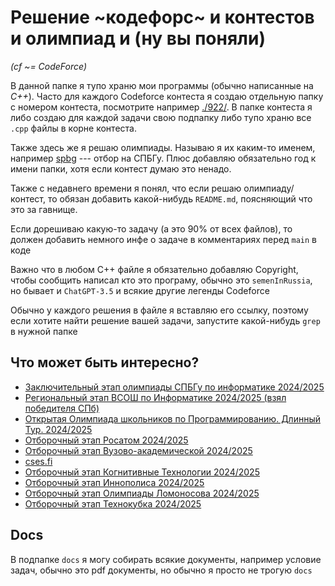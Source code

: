 # Решение ~кодефорс~ и контестов и олимпиад и (ну вы поняли)

*(cf ~= CodeForce)*

В данной папке я тупо храню мои программы (обычно написанные на *C++*).  Часто для каждого Codeforce контеста я создаю отдельную папку с номером контеста, посмотрите например [./922/](922).  В папке контеста я либо создаю для каждой задачи свою подпапку либо тупо храню все `.cpp` файлы в корне контеста.

Также здесь же я решаю олимпиады.  Называю я их каким-то именем, например [spbg](spbg) --- отбор на СПБГу.  Плюс добавляю обязательно год к имени папки, хотя если контест думаю это ненадо.

Также с недавнего времени я понял, что если решаю олимпиаду/контест, то обязан добавить какой-нибудь `README.md`, поясняющий что это за гавнище.

Если дорешиваю какую-то задачу (а это 90% от всех файлов), то должен добавить немного инфе о задаче в комментариях перед `main` в коде

Важно что в любом C++ файле я обязательно добавляю Copyright, чтобы сообщить написал кто это програму, обычно это `semenInRussia`, но бывает и `ChatGPT-3.5` и всякие другие легенды Codeforce

Обычно у каждого решения в файле я вставляю его ссылку, поэтому если хотите найти решение вашей задачи, запустите какой-нибудь `grep` в нужной папке

## Что может быть интересно?

- [Заключительный этап олимпиады СПБГу по информатике 2024/2025](./spbg/z2024/)
- [Региональный этап ВСОШ по Информатике 2024/2025 (взял победителя СПб)](./reg/2025/)
- [Открытая Олимпиада школьников по Программированию. Длинный Тур. 2024/2025](./inf-open/q2024/)
- [Отборочный этап Росатом 2024/2025](./atom/q2024/)
- [Отборочный этап Вузово-академической 2024/2025](./academ/)
- [cses.fi](./cse)
- [Отборочный этап Когнитивные Технологии 2024/2025](./cog/q2024/)
- [Отборочный этап Иннополиса 2024/2025](./inno/q2024/)
- [Отборочный этап Олимпиады Ломоносова 2024/2025](./msu/q2024/)
- [Отборочный этап Технокубка 2024/2025](./technocup/)


## Docs

В подпапке `docs` я могу собирать всякие документы, например условие задач, обычно это pdf документы, но обычно я просто не трогую `docs`
